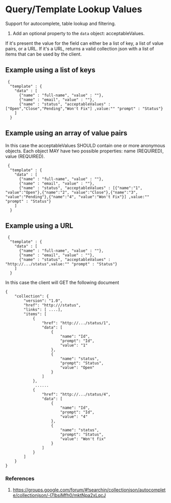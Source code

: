 # Query/Template Lookup Values 

Support for autocomplete, table lookup and filtering.

1. Add an optional property to the <code>data</code> object: acceptableValues.


If it's present the value for the field can either be a list of key, a list of value pairs, or a URL.
If it's a URL, returns a valid collection json with a list of items that can be used by the client.



## Example using a list of keys
```
 {
  "template" : {
    "data" : [
      {"name" : "full-name", "value" : ""},
      {"name" : "email", "value" : ""},
      {"name" : "status", "acceptableValues" : ["Open","Close","Pending","Won't Fix"] ,value:"" "prompt" : "Status"}
    ]
  }
```


## Example using an array of value pairs
In this case the acceptableValues SHOULD contain one or more anonymous objects. Each object MAY have two possible properties: name (REQUIRED), value (REQUIRED). 

```
 {
  "template" : {
    "data" : [
      {"name" : "full-name", "value" : ""},
      {"name" : "email", "value" : ""},
      {"name" : "status", "acceptableValues" : [{"name":"1", "value":"Open"},{"name":"2", "value":"Close"},{"name":"3", "value":"Pending"},{"name":"4", "value":"Won't Fix"}] ,value:"" "prompt" : "Status"}
    ]
  }
```

## Example using a URL
```
 {
  "template" : {
    "data" : [
      {"name" : "full-name", "value" : ""},
      {"name" : "email", "value" : ""},
      {"name" : "status", "acceptableValues" : "http://.../status",value:"" "prompt" : "Status"}
    ]
  }
```

In this case the client will GET the following document

```
{
    "collection": {
        "version": "1.0",
        "href": "http:///status",
        "links": [ ....],
        "items": [
            {
                "href": "http://.../status/1",
                "data": [
                    {
                        "name": "Id",
                        "prompt": "Id",
                        "value": "1"
                    },
                    {
                        "name": "status",
                        "prompt": "Status",
                        "value": "Open"
                    }
                ]
            },
             ......
            {
                "href": "http://.../status/4",
                "data": [
                    {
                        "name": "Id",
                        "prompt": "Id",
                        "value": "4"
                    },
                    {
                        "name": "status",
                        "prompt": "Status",
                        "value": "Won't fix"
                    }
                ]
            }
        ]
    }
}
```


### References
1. https://groups.google.com/forum/#!searchin/collectionjson/autocomplete/collectionjson/-l7IbsiMfh0/mktNpa2xLqcJ
